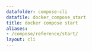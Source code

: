```yaml
---
datafolder: compose-cli
datafile: docker_compose_start
title: docker compose start
aliases:
- /compose/reference/start/
layout: cli
---
```


<!--
Sorry, but the contents of this page are automatically generated from
Docker's source code. If you want to suggest a change to the text that appears
here, you'll need to find the string by searching this repo:
https://github.com/docker/compose
-->